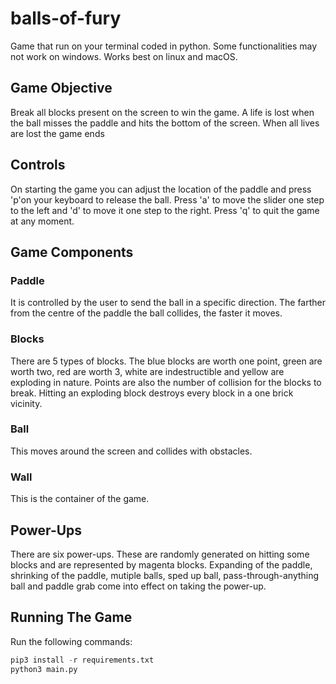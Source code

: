 # balls-of-fury
Game that run on your terminal coded in python. Some functionalities may not work on windows. Works best on linux and macOS.

## Game Objective
Break all blocks present on the screen to win the game.
A life is lost when the ball misses the paddle and hits the bottom of the screen. When all lives are lost the game ends

## Controls
On starting the game you can adjust the location of the paddle and press 'p'on your keyboard to release the ball.
Press 'a' to move the slider one step to the left and 'd' to move it one step to the right.
Press 'q' to quit the game at any moment.

## Game Components
### Paddle 
It is controlled by the user to send the ball in a specific direction. The farther from the centre of the paddle the ball collides, the faster it moves.
### Blocks 
There are 5 types of blocks. The blue blocks are worth one point, green are worth two, red are worth 3, white are indestructible and yellow are exploding in nature. Points are also the number of collision for the blocks to break. Hitting an exploding block destroys every block in a one brick vicinity.
### Ball
This moves around the screen and collides with obstacles.
### Wall
This is the container of the game.

## Power-Ups
There are six power-ups. These are randomly generated on hitting some blocks and are represented by magenta blocks. Expanding of the paddle, shrinking of the paddle, mutiple balls, sped up ball, pass-through-anything ball and paddle grab come into effect on taking the power-up.

## Running The Game
Run the following commands:
```python
pip3 install -r requirements.txt
python3 main.py
```
